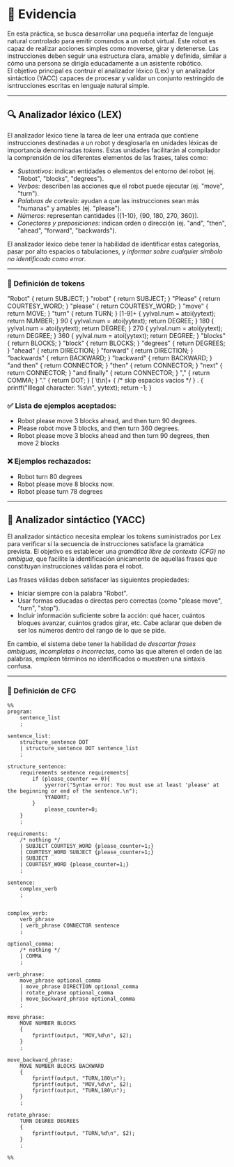 # 📄 Evidencia

En esta práctica, se busca desarrollar una pequeña interfaz de lenguaje natural controlado para emitir comandos a un robot virtual. Este robot es capaz de realizar acciones simples como moverse, girar y detenerse. Las instrucciones deben seguir una estructura clara, amable y definida, similar a cómo una persona se dirigía educadamente a un asistente robótico.  
El objetivo principal es contruir el analizador léxico (Lex) y un analizador sintáctico (YACC) capaces de procesar y validar un conjunto restringido de isntrucciones escritas en lenguaje natural simple.

---

## 🔍 Analizador léxico (LEX)

El analizador léxico tiene la tarea de leer una entrada que contiene instrucciones destinadas a un robot y desglosarla en unidades léxicas de importancia denominadas *tokens*. Estas unidades facilitarán al compilador la comprensión de los diferentes elementos de las frases, tales como:

- *Sustantivos*: indican entidades o elementos del entorno del robot (ej. "Robot", "blocks", "degrees").  
- *Verbos*: describen las acciones que el robot puede ejecutar (ej. "move", "turn").  
- *Palabras de cortesía*: ayudan a que las instrucciones sean más "humanas" y amables (ej. "please").  
- *Números*: representan cantidades ({1-10}, {90, 180, 270, 360}).  
- *Conectores y preposiciones*: indican orden o dirección (ej. "and", "then", "ahead", "forward", "backwards").  

El analizador léxico debe tener la habilidad de identificar estas categorías, pasar por alto espacios o tabulaciones, y *informar sobre cualquier símbolo no identificado como error*.

---

### 📌 Definición de tokens

"Robot"               { return SUBJECT; }
"robot"               { return SUBJECT; }
"Please"              { return COURTESY_WORD; }
"please"              { return COURTESY_WORD; }
"move"                { return MOVE; }
"turn"                { return TURN; }
[1-9]+                { yylval.num = atoi(yytext); return NUMBER; }
90                    { yylval.num = atoi(yytext); return DEGREE; }
180                   { yylval.num = atoi(yytext); return DEGREE; }
270                   { yylval.num = atoi(yytext); return DEGREE; }
360                   { yylval.num = atoi(yytext); return DEGREE; }
"blocks"              { return BLOCKS; }
"block"               { return BLOCKS; }
"degrees"             { return DEGREES; }
"ahead"               { return DIRECTION; }
"forward"             { return DIRECTION; }
"backwards"           { return BACKWARD; }
"backward"            { return BACKWARD; }
"and then"            { return CONNECTOR; }
"then"                { return CONNECTOR; }
"next"                { return CONNECTOR; }
"and finally"         { return CONNECTOR; }
","                   { return COMMA; }
"."                   { return DOT; }
[ \t\n]+              { /* skip espacios vacios */ }
.                     { printf("Illegal character: %s\n", yytext); return -1; }



### ✅ Lista de ejemplos aceptados:

- Robot please move 3 blocks ahead, and then turn 90 degrees.  
- Please robot move 3 blocks, and then turn 360 degrees.  
- Robot please move 3 blocks ahead and then turn 90 degrees, then move 2 blocks  

### ❌ Ejemplos rechazados:

- Robot turn 80 degrees  
- Robot please move 8 blocks now.  
- Robot please turn 78 degrees  

---

## 🧠 Analizador sintáctico (YACC)

El analizador sintáctico necesita emplear los tokens suministrados por Lex para verificar si la secuencia de instrucciones satisface la gramática prevista. El objetivo es establecer una *gramática libre de contexto (CFG) no ambigua*, que facilite la identificación únicamente de aquellas frases que constituyan instrucciones válidas para el robot.

Las frases válidas deben satisfacer las siguientes propiedades:

- Iniciar siempre con la palabra "Robot".  
- Usar formas educadas o directas pero correctas (como "please move", "turn", "stop").  
- Incluir información suficiente sobre la acción: qué hacer, cuántos bloques avanzar, cuántos grados girar, etc. Cabe aclarar que deben de ser los números dentro del rango de lo que se pide.  

En cambio, el sistema debe tener la habilidad de *descartar frases ambiguas, incompletas o incorrectas*, como las que alteren el orden de las palabras, empleen términos no identificados o muestren una sintaxis confusa.

---

### 📐 Definición de CFG

```bnf
%%
program:
    sentence_list
    ;

sentence_list:
    structure_sentence DOT
    | structure_sentence DOT sentence_list
    ;

structure_sentence:
    requirements sentence requirements{
        if (please_counter == 0){
            yyerror("Syntax error: You must use at least 'please' at the beginning or end of the sentence.\n");
            YYABORT;
        }
            please_counter=0;
    }
    ;

requirements:
    /* nothing */
    | SUBJECT COURTESY_WORD {please_counter=1;}
    | COURTESY_WORD SUBJECT {please_counter=1;}
    | SUBJECT
    | COURTESY_WORD {please_counter=1;}
    ;

sentence:
    complex_verb
    ;


complex_verb:
    verb_phrase
    | verb_phrase CONNECTOR sentence
    ;

optional_comma:
    /* nothing */
    | COMMA
    ;

verb_phrase:
    move_phrase optional_comma
    | move_phrase DIRECTION optional_comma
    | rotate_phrase optional_comma
    | move_backward_phrase optional_comma 
    ;

move_phrase:
    MOVE NUMBER BLOCKS
    {
        fprintf(output, "MOV,%d\n", $2);
    }
    ;

move_backward_phrase:
    MOVE NUMBER BLOCKS BACKWARD
    {
        fprintf(output, "TURN,180\n");
        fprintf(output, "MOV,%d\n", $2);
        fprintf(output, "TURN,180\n");
    }
    ;

rotate_phrase:
    TURN DEGREE DEGREES
    {
        fprintf(output, "TURN,%d\n", $2);
    }
    ;

%%
